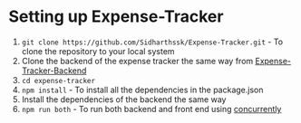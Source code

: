 # Setting up Expense-Tracker
  
  1. `git clone https://github.com/Sidharthssk/Expense-Tracker.git` - To clone the repository to your local system
  2.  Clone the backend of the expense tracker the same way from [Expense-Tracker-Backend](https://github.com/Sidharthssk/Expense-Tracker-backend)
  3.  `cd expense-tracker`
  4.  `npm install` - To install all the dependencies in the package.json
  5.  Install the dependencies of the backend the same way
  6.  `npm run both` - To run both backend and front end using [concurrently](https://www.npmjs.com/package/concurrently)
  
  

